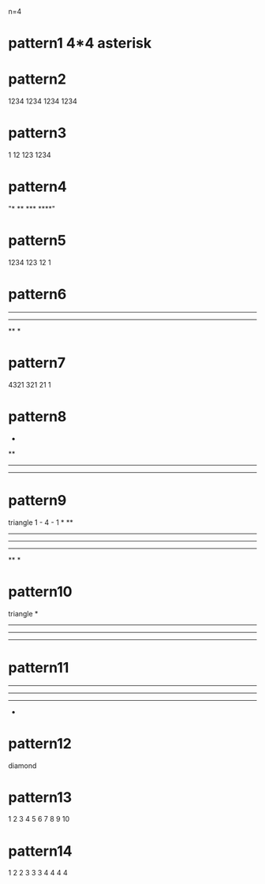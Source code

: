 n=4
# pattern1 4*4 asterisk
# pattern2 
1234
1234
1234
1234
# pattern3
1
12
123
1234
# pattern4
"* ** *** ****"
# pattern5
1234
123
12
1
# pattern6
****
***
**
*
# pattern7
4321
321
21
1
# pattern8
*
**
***
****
# pattern9
triangle 1 - 4 - 1
*
**
***
****
***
**
*
# pattern10
triangle
   *
  ***
 *****
*******
# pattern11
*******
 *****
  ***
   *
# pattern12
diamond
# pattern13
1 
2 3 
4 5 6 
7 8 9 10 
# pattern14
1 
2 2 
3 3 3 
4 4 4 4 
